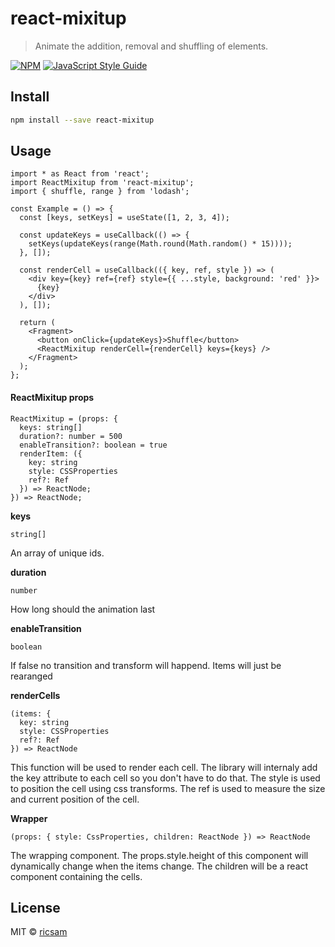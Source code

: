 # react-mixitup

> Animate the addition, removal and shuffling of elements.

[![NPM](https://img.shields.io/npm/v/react-mixitup.svg)](https://www.npmjs.com/package/react-mixitup) [![JavaScript Style Guide](https://img.shields.io/badge/code_style-standard-brightgreen.svg)](https://standardjs.com)

## Install

```bash
npm install --save react-mixitup
```

## Usage

```tsx
import * as React from 'react';
import ReactMixitup from 'react-mixitup';
import { shuffle, range } from 'lodash';

const Example = () => {
  const [keys, setKeys] = useState([1, 2, 3, 4]);

  const updateKeys = useCallback(() => {
    setKeys(updateKeys(range(Math.round(Math.random() * 15))));
  }, []);

  const renderCell = useCallback(({ key, ref, style }) => (
    <div key={key} ref={ref} style={{ ...style, background: 'red' }}>
      {key}
    </div>
  ), []);

  return (
    <Fragment>
      <button onClick={updateKeys}>Shuffle</button>
      <ReactMixitup renderCell={renderCell} keys={keys} />
    </Fragment>
  );
};
```

#### ReactMixitup props

```
ReactMixitup = (props: {
  keys: string[]
  duration?: number = 500
  enableTransition?: boolean = true
  renderItem: ({
    key: string
    style: CSSProperties
    ref?: Ref
  }) => ReactNode;
}) => ReactNode;
```

**keys**

```
string[]
```

An array of unique ids.

**duration**

```
number
```

How long should the animation last

**enableTransition**

```
boolean
```

If false no transition and transform will happend. Items will just be rearanged

**renderCells**

```
(items: {
  key: string
  style: CSSProperties
  ref?: Ref
}) => ReactNode
```

This function will be used to render each cell.
The library will internaly add the key attribute to each cell so you don't have to do that.
The style is used to position the cell using css transforms.
The ref is used to measure the size and current position of the cell.

**Wrapper**

```
(props: { style: CssProperties, children: ReactNode }) => ReactNode
```

The wrapping component.
The props.style.height of this component will dynamically change when the items change. The children will be a react component containing the cells.

## License

MIT © [ricsam](https://github.com/ricsam)
